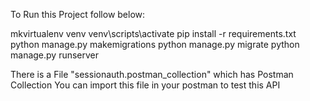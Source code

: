 To Run this Project follow below:

mkvirtualenv venv
venv\scripts\activate
pip install -r requirements.txt
python manage.py makemigrations
python manage.py migrate
python manage.py runserver

There is a File "sessionauth.postman_collection" which has Postman Collection You can import this file in your postman to test this API
